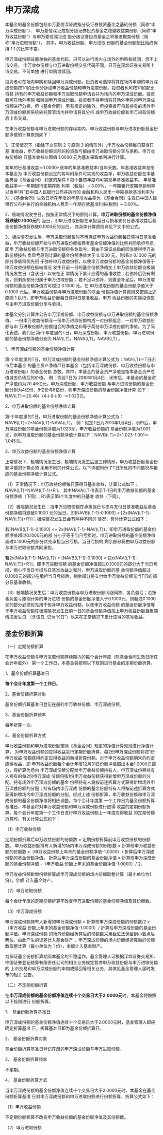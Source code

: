 
# 申万深成

本基金的基金份额包括申万菱信深证成指分级证券投资基金之基础份额（简称“申万深成份额”）、 申万菱信深证成指分级证券投资基金之稳健收益类份额（简称“申万收益份额”）与申万菱信深证成
指分级证券投资基金之积极进取类份额（简称“申万进取份额”）。 其中，申万收益份额、申万进取
份额的基金份额配比始终保持 1:1 的比率不变。 

申万深成份额设置单独的基金代码，只可以进行场内与场外的申购和赎回，但不上市交易。
申万收益份额与申万进取份额交易代码不同，只可在深圳证券交易所上市交易，不可单独
进行申购或赎回。 

投资者可在场内申购和赎回申万深成份额，投资者可选择将其在场内申购的申万深
成份额按1:1的比例分拆成申万收益份额和申万进取份额。投资者也可按1:1的配比将其
持有的申万收益份额和申万进取份额申请合并为场内的申万深成份额。投资者可在场外申购
和赎回申万深成份额。投资者不得申请将其场外申购的申万深成份额进行分拆，但《基金合同》
另有规定的除外。但投资者可将其持有的场外申万深成份额跨系统转托管至场内并申请将其分拆
成申万收益份额和申万进取份额后上市交易。 

在申万收益份额与申万进取份额的存续期内，申万收益份额与申万进取份额基金份
额净值的计算原则如下： 

1、正常情况下（指除下文原则 2 与原则 3 的情形外）,申万收益份额每日获得日基
准收益，申万收益份额实际的投资盈亏都由申万进取份额分享与承担。申万收益份额的
日基准收益以面值 1.0000 元为基准采取单利进行计算。 

某年的日基准收益＝1.0000×该年的年基准收益率/当年天数。年基准收益率是指本基金为
申万收益份额设定的每年附条件可实现的收益率，申万收益份额在本基金符合《基金合同》
约定的条件下每个自然年度均可实现年基准收益率。 年基准收益率＝一年期银行定期存款
利率（税后）＋3.00%，一年期银行定期存款利率以当年1月1日中国人民银行公布并执行的
金融机构人民币一年期存款基准利率为准；《基金合同》生效日所在年度的年基准收益率为
《基金合同》生效日中国人民银行公布并执行的金融机构人民币一年期存款基准利率(税后)
＋3.00%。 

2、极端情况发生日，指按正常情况下的原则计算，**申万进取份额的基金份额净值将跌破0.1000元**的
当日，即申万进取份额在承担当日亏损与支付日基准收益后基金份额净值将跌破0.1000元的当日，
其具体计算原则详见下文中的公式。 

3、极端情况发生后，申万进取份额暂时不再保证申万收益份额每日获得日基准收
益，申万收益份额开始与申万进取份额按两者基金份额净值的比例共同承担亏损,即申
万收益份额与申万进取份额将各负盈亏。若由于深证成指的回涨使得申万进取份额按各
负盈亏原则计算的基金份额净值大于 0.1000 元，则超过 0.1000 元的部分净值将优先用
于弥补申万收益份额，以使申万收益份额的基金份额净值等于申万收益份额在极端情况
发生日前一日的基金份额净值加上申万收益份额自极端情况发生日（含该日）以来在正
常情况下累计应得的基准收益；若弥补后仍有剩余，则剩余部分归属于申万进取份额；
若不足以弥补，则直至补足后，申万进取份额的基金份额净值方可超过 0.1000 元。在
申万进取份额的基金份额净值大于 0.1000 元后，申万收益份额与申万进取份额的基金
份额净值计算原则又按照上述原则 1 执行，即申万收益份额每日获得日基准收益，申万
收益份额的实际投资盈亏由申万进取份额分享与承担。 

本基金分别计算并公告申万深成份额、申万收益份额与申万进取份额的基金份额净
值。 一份申万收益份额与一份申万进取份额构成一对份额组合，一对申万收益份额与申
万进取份额的份额组合的净值之和等于两份申万深成份额的净值。为了简化表述，我们记
第i个年度里的T日，申万深成份额、申万收益份额、申万进取份额的基金份额净值分别为
NAV(i,T)，NAVA(i,T)，NAVB(i,T) 。

1、申万深成份额的基金份额净值计算

第i个年度里的T日，申万深成份额的基金份额净值计算公式为：NAV(i,T)＝T日闭市后本基金
的基金资产净值/T日本基金（包括申万深成份额、申万收益份额与申万进取份额）的基金份额
总数。其中，本基金的基金资产净值是指本基金资产总值减去负债后的价值。 例：假设T日为
2010年1月4日，闭市后，本基金的基金资产净值约为20.46亿元，申万深成份额、申万收益份额
与申万进取份额的基金份额分别为4亿份、8亿份与8亿份，则申万深成份额的基金份额净值计算
如下：NAV(i,T)＝20.46/（4＋8＋8）＝1.023元。

2、申万进取份额的基金份额净值计算

第i个年度里的T日，申万进取份额的基金份额净值计算公式为：NAVB(i,T)=2×NAV(i,T)-NAVA(i,T)。
例：假定T日为2010年1月4日，闭市后，申万深成份额的基金份额净值为1.023元，申万收益份额的
基金份额净值为1.001元，则申万进取份额的基金份额净值计算如下：NAVB(i,T)=2×1.023-1.001＝
1.045元。

3、申万收益份额的基金份额净值计算

正常情况下、极端情况发生日、极端情况发生后这三种情形，申万收益份额基金份额净值的计算必须
采用不同的计算公式。以下详细列示了T日所处的不同情况与相应的基金份额净值计算公式。 

（1）正常情况下：申万收益份额每日获得日基准收益，计算公式如下：NAVA(i,T)=NAVA(i,T-1)+R'i。
其中NAVA(i,T-1)表示T-1日的申万收益份额的基金份额净值（下同）；R'i表示第i个年度中的日基准
收益（下同）。

（2）极端情况发生日：指申万进取份额在承担当日亏损与支付日基准收益后基金份额净值将跌破0.1000
元的当日，即[NAVB(i,T-1)-0.1000] < [2x(NAV(i,T-1)-NAV(i,T))+R'i]；极端情况发生日会有两种不同的
情况，具体计算公式如下： 

若[NAVB(i,T-1)-0.1000] <= 2x(NAV(i,T-1)-NAV(i,T))，即申万进取份额的基金份额净值超过0.1000元的部
分小于等于当日亏损时，申万进取份额的基金份额净值超过0.1000元的部分优先承担当日亏损，当日亏损的
剩余部分将由申万收益份额与申万进取份额共同承担。

若2x(NAV(i,T-1)-NAV(i,T)) < [NAVB(i,T-1)-0.1000] < [2x(NAV(i,T-1)-NAV(i,T))+R'i]，即申万进取份额
的基金份额净值超过0.1000元的部分大于当日亏损，但小于当日亏损与日基准收益之和时，申万进取份额的基
金份额净值超过0.1000元的部分在承担当日亏损后，剩余部分将支付给申万收益份额充当T日的部分日基准收益。

（3）极端情况发生后：申万收益份额与申万进取份额同涨同跌、各负盈亏；若按各负盈亏原则计算的申万进取
份额的基金份额净值大于0.1000元，则超过0.1000元的部分必须优先用于弥补申万收益份额，以使申万收益份额
的基金份额净值等于申万收益份额在极端情况发生日前一日的基金份额净值加上申万收益份额自极端情况发生日
（含该日, 记为“K日”）以来在正常情况下累计应得的基准收益。

## 基金份额折算

（一）定期份额折算 

在申万收益份额与申万进取份额存续期内的每个会计年度（除基金合同生效日所在会计年度外）
第一个工作日，本基金将按照以下规则进行基金的定期份额折算。 

1、基金份额折算基准日

**每个会计年度第一个工作日**。  

2、基金份额折算对象 

基金份额折算基准日登记在册的申万收益份额、申万深成份额。 

3、基金份额折算频率 

每年折算一次。  

4、基金份额折算方式 

申万收益份额和申万进取份额按照《基金合同》规定的净值计算规则进行净值计算，
对申万收益份额的应得收益进行定期份额折算，每2份申万深成份额将按1份申万收益
份额获得约定应得收益的新增折算份额。对于申万收益份额期末的约定应得收益，即
申万收益份额每个会计年度12月31日份额净值超出本金1.0000元部分，将折算为场内
申万深成份额分配给申万收益份额持有人。申万深成份额持有人持有的每2份申万深成
份额将按1份申万收益份额获得新增申万深成份额的分配。持有场外申万深成份额的基金
份额持有人将按前述折算方式获得新增场外申万深成份额的分配；持有场内申万深成
份额的基金份额持有人将按前述折算方式获得新增场内申万深成份额的分配。经过上述
份额折算，申万收益份额和申万深成份额的基金份额净值将相应调整。每个会计年度第
一个工作日为基金份额折算基准日，本基金将对申万收益份额和申万深成份额进行应得
收益的定期份额折算。每个会计年度第一个工作日进行申万收益份额上一年度应得收益
的定期份额折算时，有关计算公式如下： 

（1）申万收益份额

定期份额折算后申万收益份额的份额数 = 定期份额折算前申万收益份额的份额数。
申万收益份额持有人新增的场内申万深成份额的份额数 = 折算前申万收益份额的份额数
x（申万收益份额上年末的基金份额净值-1.0000）/ 折算后申万深成份额的基金份额净值。
折算后申万深成份额的基金份额净值 = 折算前申万深成份额的基金份额净值 -（申万收益
份额上年末的基金份额净值-1.0000）/ 2。

申万收益份额新增份额折算成申万深成份额的场内份额取整计算（最小单位为1份），余额
计入基金财产。 

（2）申万进取份额

每个会计年度的定期份额折算不改变申万进取份额的基金份额净值及其份额数。 

（3）申万深成份额

申万深成份额持有人新增的申万深成份额 = 折算前申万深成份额的份额数/2 x（申万收益
份额上年末的基金份额净值-1.0000）/ 折算后申万深成份额的基金份额净值。申万深成份额
的场外份额经折算后的份额数采用截位法保留到小数点后两位，由此产生的误差计入基金财产；
申万深成份额的场内份额经折算后的份额数取整计算（最小单位为 1 份），余额计入基金财产。

为保证基金份额折算期间本基金的平稳运作，基金管理人可根据深圳证券交易所、
中国证券登记结算有限责任公司的相关业务规定暂停申万收益份额与申万进取份额的
上市交易和申万深成份额的申购或赎回等相关业务，具体见基金管理人届时发布的相关
公告。


（二）不定期份额折算 

在**申万深成份额的基金份额净值连续十个交易日大于2.0000元**时，本基金将按照以下规则进行
份额折算。 

1、 基金份额折算基准日 

申万深成份额的基金份额净值连续十个交易日大于2.0000元时，基金管理人即应确定折算基准
日，折算基准日即为基金份额折算日。

2、 基金份额折算对象 

基金份额折算基准日登记在册的申万深成份额与申万进取份额。 

3、 基金份额折算频率 

不定期。 

4、 基金份额折算方式

当申万深成份额的基金份额净值连续十个交易日大于2.0000元时，本基金在基金份额折算基准
日对申万深成份额和申万进取份额进行份额折算，折算公式如下：  

（1）申万收益份额

不定期份额折算不改变申万收益份额的基金份额净值及其份额数。 

（2）申万进取份额
